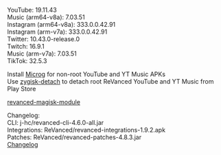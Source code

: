 YouTube: 19.11.43  
Music (arm64-v8a): 7.03.51  
Instagram (arm64-v8a): 333.0.0.42.91  
Instagram (arm-v7a): 333.0.0.42.91  
Twitter: 10.43.0-release.0  
Twitch: 16.9.1  
Music (arm-v7a): 7.03.51  
TikTok: 32.5.3  

Install [Microg](https://github.com/ReVanced/GmsCore/releases) for non-root YouTube and YT Music APKs  
Use [zygisk-detach](https://github.com/j-hc/zygisk-detach) to detach root ReVanced YouTube and YT Music from Play Store  

[revanced-magisk-module](https://github.com/j-hc/revanced-magisk-module)  

Changelog:  
CLI: j-hc/revanced-cli-4.6.0-all.jar  
Integrations: ReVanced/revanced-integrations-1.9.2.apk  
Patches: ReVanced/revanced-patches-4.8.3.jar  
[Changelog](https://github.com/ReVanced/revanced-patches/releases/tag/v4.8.3)  

